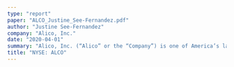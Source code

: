```yaml
---
type: "report"
paper: "ALCO_Justine_See-Fernandez.pdf"
author: "Justine See-Fernandez"
company: "Alico, Inc."
date: "2020-04-01"
summary: "Alico, Inc. (“Alico” or the “Company”) is one of America’s largest agribusiness leaders, with principal lines of business in citrus production and land and resource management. Alico aims to create shareholder value by maximizing returns of current assets and strategically acquiring new assets to produce high quality agricultural products while employing sustainable environmental leadership.  "
title: "NYSE: ALCO"
---
```

